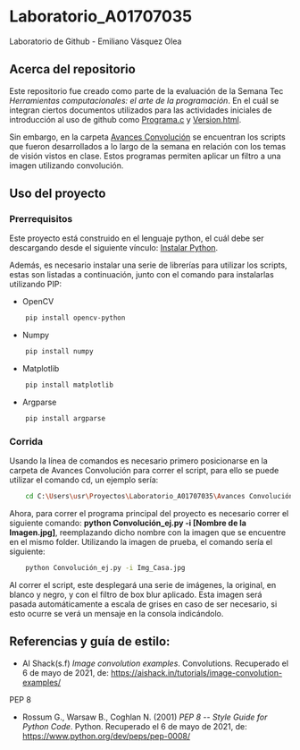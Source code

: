 # Laboratorio_A01707035
Laboratorio de Github - Emiliano Vásquez Olea

## Acerca del repositorio

Este repositorio fue creado como parte de la evaluación de la Semana Tec *Herramientas computacionales: el arte de la programación*. En el cuál se integran ciertos documentos utilizados para las actividades iniciales de introducción al uso de github como [Programa.c](Programa.c) y [Version.html](Version.html). 

Sin embargo, en la carpeta [Avances Convolución](https://github.com/EmilianoV-TEC/Laboratorio_A01707035/tree/main/Avances%20Convoluci%C3%B3n) se encuentran los scripts que fueron desarrollados a lo largo de la semana en relación con los temas de visión vistos en clase. Estos programas permiten aplicar un filtro a una imagen utilizando convolución.

## Uso del proyecto

### Prerrequisitos

Este proyecto está construido en el lenguaje python, el cuál debe ser descargando desde el siguiente vínculo: [Instalar Python](https://www.python.org/downloads/).

Además, es necesario instalar una serie de librerías para utilizar los scripts, estas son listadas a continuación, junto con el comando para instalarlas utilizando PIP:

* OpenCV
```sh
	pip install opencv-python
```
* Numpy
```sh
	pip install numpy
```
* Matplotlib
```sh
	pip install matplotlib
```
* Argparse
```sh
	pip install argparse
```

### Corrida
Usando la línea de comandos es necesario primero posicionarse en la carpeta de Avances Convolución para correr el script, para ello se puede utilizar el comando cd, un ejemplo sería:
```sh
	cd C:\Users\usr\Proyectos\Laboratorio_A01707035\Avances Convolución
```

Ahora, para correr el programa principal del proyecto es necesario correr el siguiente comando: **python Convolución_ej.py -i [Nombre de la Imagen.jpg]**, reemplazando dicho nombre con la imagen que se encuentre en el mismo folder. Utilizando la imagen de prueba, el comando sería el siguiente:

```sh
	python Convolución_ej.py -i Img_Casa.jpg
```

Al correr el script, este desplegará una serie de imágenes, la original, en blanco y negro, y con el filtro de box blur aplicado. Esta imagen será pasada automáticamente a escala de grises en caso de ser necesario, si esto ocurre se verá un mensaje en la consola indicándolo.

## Referencias y guía de estilo:
* AI Shack(s.f) *Image convolution examples*. Convolutions. Recuperado el 6 de mayo de 2021, de: https://aishack.in/tutorials/image-convolution-examples/

PEP 8

* Rossum G., Warsaw B., Coghlan N. (2001) *PEP 8 -- Style Guide for Python Code*. Python. Recuperado el 6 de mayo de 2021, de: https://www.python.org/dev/peps/pep-0008/
